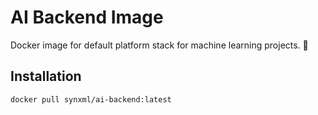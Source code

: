 # AI Backend Image

Docker image for default platform stack for machine learning projects. 🤖

## Installation

```shell
docker pull synxml/ai-backend:latest
```
